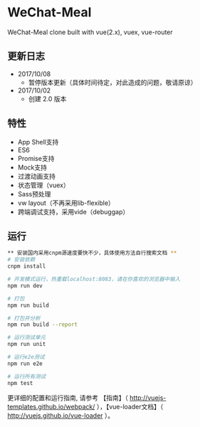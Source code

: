 # WeChat-Meal
WeChat-Meal clone built with vue(2.x), vuex, vue-router

## 更新日志
- 2017/10/08
  - 暂停版本更新（具体时间待定，对此造成的问题，敬请原谅）
- 2017/10/02
  - 创建 2.0 版本
  
## 特性
- App Shell支持
- ES6
- Promise支持
- Mock支持
- 过渡动画支持
- 状态管理（vuex）
- Sass预处理
- vw layout（不再采用lib-flexible）
- 跨端调试支持，采用vide（debuggap）

## 运行

``` bash
** 安装国内采用cnpm源速度要快不少，具体使用方法自行搜索文档 **
# 安装依赖
cnpm install

# 开发模式运行，热重载localhost:8083，请在你喜欢的浏览器中输入
npm run dev

# 打包
npm run build

# 打包并分析
npm run build --report

# 运行测试单元
npm run unit

# 运行e2e测试
npm run e2e

# 运行所有测试
npm test
```

更详细的配置和运行指南, 请参考 【指南】（ http://vuejs-templates.github.io/webpack/ ），【vue-loader文档】（ http://vuejs.github.io/vue-loader ）。
